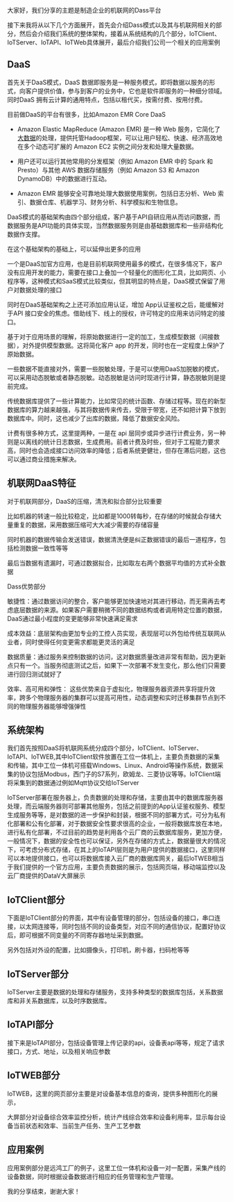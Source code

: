 大家好，我们分享的主题是制造企业的机联网的Dass平台

接下来我将从以下几个方面展开，首先会介绍Dass模式以及其与机联网相关的部分，然后会介绍我们系统的整体架构，接着从系统结构的几个部分，IoTClient、IoTServer、IoTAPI、IoTWeb具体展开，最后介绍我们公司一个相关的应用案例

## DaaS

首先关于DaaS模式，DaaS 数据即服务是一种服务模式，即将数据以服务的形式，向客户提供价值，参与到客户的业务中，它也是软件即服务的一种细分领域。同时DaaS 拥有云计算的通用特点，包括以租代买，按需付费、按用付费。

目前做DaaS的平台有很多，比如Amazon EMR  Core DaaS

- Amazon Elastic MapReduce (Amazon EMR) 是一种 Web 服务，它简化了[大数据](https://cloud.tencent.com/solution/bigdata?from=10680)的处理，提供托管Hadoop框架，可以让用户轻松、快速、经济高效地在多个动态可扩展的 Amazon EC2 实例之间分发和处理大量数据。

- 用户还可以运行其他常用的分发框架（例如 Amazon EMR 中的 Spark 和 Presto）与其他 AWS 数据存储服务（例如 Amazon S3 和 Amazon DynamoDB）中的数据进行互动。

- Amazon EMR 能够安全可靠地处理大数据使用案例，包括日志分析、Web 索引、数据仓库、机器学习、财务分析、科学模拟和生物信息。

  

DaaS模式的基础架构由四个部分组成，客户基于API自研应用从而访问数据，而数据服务是API功能的具体实现，当然数据服务则是由基础数据库和一些非结构化数据作支撑。

在这个基础架构的基础上，可以延伸出更多的应用

一个是DaaS加官方应用，也是目前机联网使用最多的模式，在很多情况下，客户没有应用开发的能力，需要在接口上叠加一个轻量化的图形化工具，比如网页、小程序等，这种模式和SaaS模式比较类似，但其明显的特点是，DaaS模式保留了用户对数据处理的接口

同时在DaaS基础架构之上还可添加应用认证，增加 App认证鉴权之后，能缓解对于API 接口安全的焦虑。借助线下、线上的授权，许可特定的应用来访问特定的接口。

基于对于应用场景的理解，将原始数据进行一定的加工，生成模型数据（间接数据），对外提供模型数据。这将简化客户 app 的开发，同时也在一定程度上保护了原始数据。

一些数据不能直接对外，需要一些脱敏处理，于是可以使用DaaS加脱敏的模式，可以采用动态脱敏或者静态脱敏。动态脱敏是访问时现进行计算，静态脱敏则是提前完成。

传统数据库提供了一些计算能力，比如常见的统计函数、存储过程等。现在的新型数据库的算力越来越强，与其将数据传来传去，受限于带宽，还不如把计算下放到数据库中。同时，这也减少了出库的数据，降低了数据安全风险。

计费有很多种方式，这里提两种，一是在 api 层同步或异步进行计费业务，另一种则是以离线的统计日志数据，生成费用。前者计费及时些，但对于工程能力要求高，同时也会造成接口访问效率的降低；后者系统更健壮，但存在滞后问题，这也可以通过商业措施来解决。

## 机联网DaaS特征

对于机联网部分，DaaS的压缩，清洗和拟合部分比较重要

比如机器的转速一般比较稳定，比如都是1000转每秒，在存储的时候就会存储大量重复的数据，采用数据压缩可大大减少需要的存储容量

同时机器的数据传输会发送错误，数据清洗便是纠正数据错误的最后一道程序，包括检测数据一致性等等

最后当数据有遗漏时，可通过数据拟合，比如取左右两个数据平均值的方式补全数据

Dass优势部分

敏捷性：通过数据访问的整合，客户能够更加快速地对其进行移动，而无需再去考虑底层数据的来源。如果客户需要稍微不同的数据结构或者调用特定位置的数据，DaaS通过最小程度的变更能够非常快速满足需求

成本效益：底层架构由更加专业的工控人员实现，表现层可以外包给传统互联网从业者，同时使得任何变更需求都能更灵活的满足

数据质量：通过服务来控制数据的访问，这对数据质量改进非常有帮助，因为更新点只有一个。当服务彻底测试之后，如果下一次部署不发生变化，那么他们只需要进行回归测试就好了

效率、高可用和弹性： 这些优势来自于虚拟化，物理服务器资源共享将提升效率，跨多个物理服务器的集群可以提高可用性，动态调整和实时迁移集群节点到不同的物理服务器能够增强弹性

## 系统架构

我们首先按照DaaS将机联网系统分成四个部分，IoTClient、IoTServer、IoTAPI、IoTWEB,其中IoTClient软件放置在工位一体机上，主要负责数据的采集和传输，其中工位一体机可搭载Windows、Linux、Android等操作系统，数据采集的协议包括Modbus，西门子的S7系列，欧姆龙、三菱协议等等。IoTClient端将采集到的数据通过例如Mqtt协议交给IoTServer

IoTServer部署在服务器上，负责数据的处理和存储，主要由其中的数据库服务器处理，而云端服务器则可部署其他服务，包括之前提到的App认证鉴权服务、模型生成服务等等，是对数据的进一步保护和封装，根据不同的部署方式，可分为私有化部署和公有化部署，对于数据安全性要求很高的企业，一般将数据库放在本地，进行私有化部署，不过目前的趋势是利用各个云厂商的云数据库服务，更加方便，一般情况下，数据的安全性也可以保证，另外在存储的方式上，数据量很大的情况下，可考虑分布式存储，在其上的IoTAPI层则是为用户提供的数据接口，这里同样可以本地提供接口，也可以将数据库接入云厂商的数据库网关，最后IoTWEB相当于我们提供的一个官方应用，主要负责数据的展示，包括网页端，移动端监控以及云厂商提供的DataV大屏展示

## IoTClient部分

下面是IoTClient部分的界面，其中有设备管理的部分，包括设备的接口，串口连接，以太网连接等，同时包括不同的设备类型，对应不同的通信协议，配置好协议后，即可根据不同变量的不同寄存器地址采到数据。

另外包括对外设的配置，比如摄像头，打印机，刷卡器，扫码枪等等

## IoTServer部分

IoTServer主要是数据的处理和存储服务，支持多种类型的数据库包括，关系数据库和非关系数据库，以及时序数据库。

## IoTAPI部分

接下来是IoTAPI部分，包括设备管理上传记录的api，设备表api等等，规定了请求接口，方式、地址，以及相关响应参数

## IoTWEB部分

IoTWEB，这里的网页部分主要是对设备基本信息的查询，提供多种图形化的展示，

大屏部分对设备综合效率监控分析，统计产线综合效率和设备利用率，显示每台设备当前状态和效率、当前生产任务、生产工艺参数

## 应用案例

应用案例部分是远鸿工厂的例子，这里工位一体机和设备一对一配置，采集产线的设备数据，同时根据设备数据进行相应的任务管理和生产管理。

我的分享结束，谢谢大家！